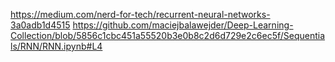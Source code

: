 https://medium.com/nerd-for-tech/recurrent-neural-networks-3a0adb1d4515
https://github.com/maciejbalawejder/Deep-Learning-Collection/blob/5856c1cbc451a55520b3e0b8c2d6d729e2c6ec5f/Sequentials/RNN/RNN.ipynb#L4
